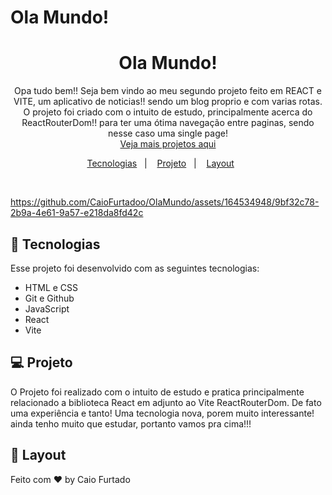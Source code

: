  # Ola Mundo!

<h1 align="center">Ola Mundo!</h1>

<p align="center">
 Opa tudo bem!! Seja bem vindo ao meu segundo projeto feito em REACT e VITE, um aplicativo de noticias!! sendo um blog proprio e com varias rotas. O projeto foi criado com o intuito de estudo, principalmente acerca do ReactRouterDom!! para ter uma ótima navegação entre paginas, sendo nesse caso uma single page!<br/>
<a href="https://github.com/CaioFurtadoo">Veja mais projetos aqui</a>
</p>

<p align="center">
  <a href="#-tecnologias">Tecnologias</a>&nbsp;&nbsp;&nbsp;|&nbsp;&nbsp;&nbsp;
  <a href="#-projeto">Projeto</a>&nbsp;&nbsp;&nbsp;|&nbsp;&nbsp;&nbsp;
  <a href="#-layout">Layout</a>&nbsp;&nbsp;&nbsp;&nbsp;&nbsp;&nbsp;
</p>

<br>

<p align="center">
 



https://github.com/CaioFurtadoo/OlaMundo/assets/164534948/9bf32c78-2b9a-4e61-9a57-e218da8fd42c




</p>

## 🚀 Tecnologias

Esse projeto foi desenvolvido com as seguintes tecnologias:

-   HTML e CSS
-   Git e Github
-   JavaScript
-   React
-   Vite

## 💻 Projeto

O Projeto foi realizado com o intuito de estudo e pratica principalmente relacionado a biblioteca React em adjunto ao Vite ReactRouterDom. De fato uma experiência e tanto! Uma tecnologia nova, porem muito interessante! ainda tenho muito que estudar, portanto vamos pra cima!!!

## 🔖 Layout

Feito com ♥ by Caio Furtado
